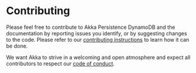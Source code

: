 # Contributing 

Please feel free to contribute to Akka Persistence DynamoDB and the documentation by reporting issues you identify, or by suggesting changes to the code. 
Please refer to our [contributing instructions](https://github.com/akka/akka-persistence-dynamodb/blob/main/CONTRIBUTING.md) to learn how it can be done.

We want Akka to strive in a welcoming and open atmosphere and expect all contributors to respect our [code of conduct](https://www.lightbend.com/conduct).
